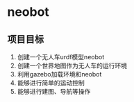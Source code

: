 # neobot
## 项目目标
1. 创建一个无人车urdf模型neobot
2. 创建一个世界地图作为无人车的运行环境
3. 利用gazebo加载环境和neobot
4. 能够进行简单的运动控制
5. 能够进行建图、导航等操作
